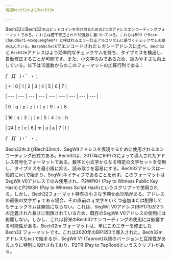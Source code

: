 ```yaml
---
用語bech32およびbech32m

---
```

Bech32`と`Bech32m`はビットコインを受け取るための2つのアドレスエンコーディングフォーマットである。これらは若干修正された32進数に基づいている。これらはBCH（*Bose-Chaudhuri-Hocquenghem*）と呼ばれるエラー訂正アルゴリズムに基づくチェックサムを組み込んでいる。Base58check`でエンコードされたレガシーアドレスに比べ、`Bech32`と `Bech32m`アドレスはより効率的なチェックサムを持ち、タイプミスを検出し、自動修正することが可能です。また、小文字のみであるため、読みやすさも向上している。以下は10進数からのこのフォーマットの加算行列である：

(゜Д゜)・゜・；

| + | 0 | 1 | 2 | 3 | 4 | 5 | 6 | 7 |

| --- | --- | --- | --- | --- | --- | --- | --- | --- |

| 0｜q｜p｜z｜r｜y｜9｜x｜8



| 16｜s｜3｜j｜n｜5｜4｜k｜h

| 24 | c | e | 6 | m | u | a | 7 | l |

(゜Д゜)・゜・；

Bech32およびBech32mは、SegWitアドレスを表現するために使用されるエンコーディング形式である。Bech32は、2017年にBIP173によって導入されたアドレス符号化フォーマットである。数字と小文字からなる特定の文字セットを使用し、タイプミスを最小限に抑え、読み取りを容易にする。Bech32アドレスは一般的に`bc1`で始まり、SegWitネイティブであることを示す。このフォーマットはSegWit V0アドレスでのみ使用され、P2WPKH (Pay to Witness Public Key Hash)とP2WSH (Pay to Witness Script Hash)というスクリプトで使用される。しかし、Bech32フォーマット特有の小さな予期せぬ欠陥がある。アドレスの最後の文字が `p` である場合、その直前の `q` 文字をいくつ追加または削除してもチェックサムは無効にならない。これは、SegWit V0アドレス(BIP173)が2つの定義された長さに制限されているため、既存のSegWit V0アドレスの使用には影響しない。しかし、これは将来のBech32エンコーディングの使用には影響する可能性がある。Bech32m フォーマットは、単にこのエラーを修正した Bech32 フォーマットです。これは2020年のBIP350で導入された。Bech32mアドレスも`bc1`で始まるが、SegWit V1 (Taproot)以降のバージョンと互換性があるように特別に設計されており、P2TR (Pay to TapRoot)というスクリプトがある。